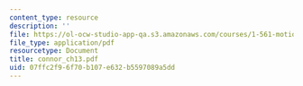 ```yaml
---
content_type: resource
description: ''
file: https://ol-ocw-studio-app-qa.s3.amazonaws.com/courses/1-561-motion-based-design-fall-2003/07ffc2f96f70b107e632b5597089a5dd_connor_ch13.pdf
file_type: application/pdf
resourcetype: Document
title: connor_ch13.pdf
uid: 07ffc2f9-6f70-b107-e632-b5597089a5dd
---
```

